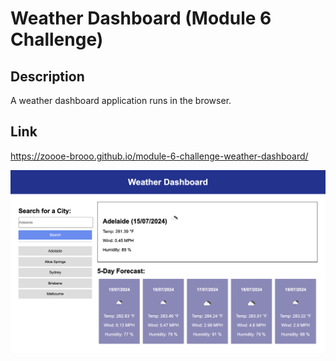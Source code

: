 # Weather Dashboard (Module 6 Challenge)

## Description
  A weather dashboard application runs in the browser.

## Link
  https://zoooe-brooo.github.io/module-6-challenge-weather-dashboard/

  ![Screenshot of Deployed Web](./assets/images/weather-dashboard-screenshot.png)
